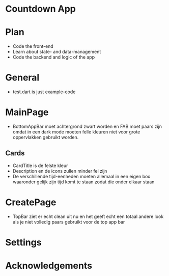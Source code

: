 # Countdown App

# Plan

- Code the front-end
- Learn about state- and data-management
- Code the backend and logic of the app

# General
- test.dart is just example-code

# MainPage
- BottomAppBar moet achtergrond zwart worden en FAB moet paars zijn omdat in een dark mode moeten felle kleuren niet voor grote oppervlakken gebruikt worden.

## Cards
- CardTitle is de felste kleur
- Description en de icons zullen minder fel zijn
- De verschillende tijd-eenheden moeten allemaal in een eigen box waaronder gelijk zijn tijd komt te staan zodat die onder elkaar staan

# CreatePage
- TopBar ziet er echt clean uit nu en het geeft echt een totaal andere look als je niet volledig paars gebruikt voor de top app bar

# Settings

# Acknowledgements
